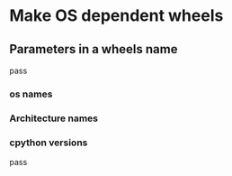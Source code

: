 # Make OS dependent wheels

## Parameters in a wheels name

pass

### os names

### Architecture names

### cpython versions

pass
